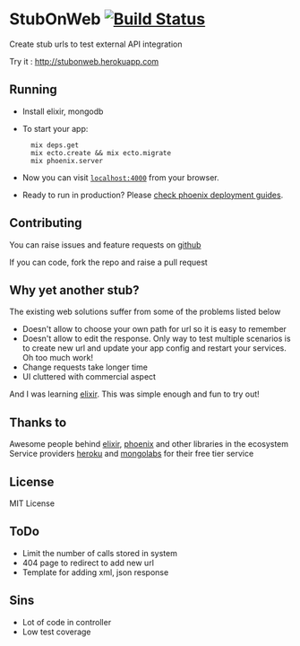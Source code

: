 # StubOnWeb [![Build Status](https://travis-ci.org/endeepak/stub_on_web.svg?branch=master)](https://travis-ci.org/endeepak/stub_on_web)

Create stub urls to test external API integration

Try it : http://stubonweb.herokuapp.com

## Running

* Install elixir, mongodb

* To start your app:

		mix deps.get
		mix ecto.create && mix ecto.migrate
		mix phoenix.server

* Now you can visit [`localhost:4000`](http://localhost:4000) from your browser.

* Ready to run in production? Please [check phoenix deployment guides](http://www.phoenixframework.org/docs/deployment).

## Contributing

You can raise issues and feature requests on [github](https://github.com/endeepak/stub_on_web/issues)

If you can code, fork the repo and raise a pull request

## Why yet another stub?

The existing web solutions suffer from some of the problems listed below

* Doesn't allow to choose your own path for url so it is easy to remember
* Doesn't allow to edit the response. Only way to test multiple scenarios is to create new url and update your app config and restart your services. Oh too much work!
* Change requests take longer time 
* UI cluttered with commercial aspect

And I was learning [elixir](http://elixir-lang.org/). This was simple enough and fun to try out!

## Thanks to 

Awesome people behind [elixir](elixir-lang.org), [phoenix](phoenixframework.org) and other libraries in the ecosystem
Service providers [heroku](https://www.heroku.com/home) and [mongolabs](https://mongolab.com/) for their free tier service


## License

MIT License

## ToDo

* Limit the number of calls stored in system
* 404 page to redirect to add new url
* Template for adding xml, json response

## Sins

* Lot of code in controller
* Low test coverage
